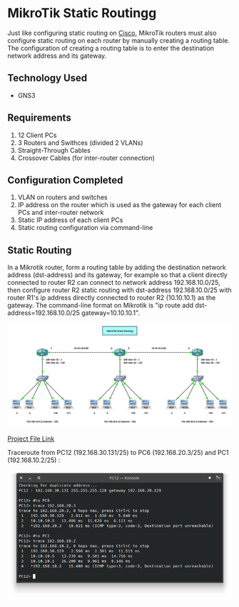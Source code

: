 # MikroTik Static Routingg
Just like configuring static routing on [Cisco](https://github.com/eightball270/CodingStudio-ComputerNetworkFundamentals?tab=readme-ov-file#static-routing), MikroTik routers must also configure static routing on each router by manually creating a routing table. The configuration of creating a routing table is to enter the destination network address and its gateway.

## Technology Used
- GNS3

## Requirements
1. 12 Client PCs
2. 3 Routers and Swithces (divided 2 VLANs)
3. Straight-Through Cables
4. Crossover Cables (for inter-router connection)

## Configuration Completed
1. VLAN on routers and switches
2. IP address on the router which is used as the gateway for each client PCs and inter-router network
3. Static IP address of each client PCs
4. Static routing configuration via command-line

## Static Routing
In a Mikrotik router, form a routing table by adding the destination network address (dst-address) and its gateway, for example so that a client directly connected to router R2 can connect to network address 192.168.10.0/25, then configure router R2 static routing with dst-address 192.168.10.0/25 with router R1's ip address directly connected to router R2 (10.10.10.1) as the gateway. The command-line format on Mikrotik is "ip route add dst-address=192.168.10.0/25 gateway=10.10.10.1".

![Static Routing (MikroTik)](https://github.com/eightball270/MikroTik-Static-Routing/blob/main/Static%20Routing%20(MikroTik).png)

[Project File Link](https://github.com/eightball270/MikroTik-Static-Routing/blob/main/Static%20Routing%20(MikroTik).gns3project.7z)

Traceroute from PC12 (192.168.30.131/25) to PC6 (192.168.20.3/25) and PC1 (192.168.10.2/25) :

![Static Routing (MikroTik) (1)](https://github.com/eightball270/MikroTik-Static-Routing/blob/main/Static%20Routing%20(MikroTik)%20(1).png)


